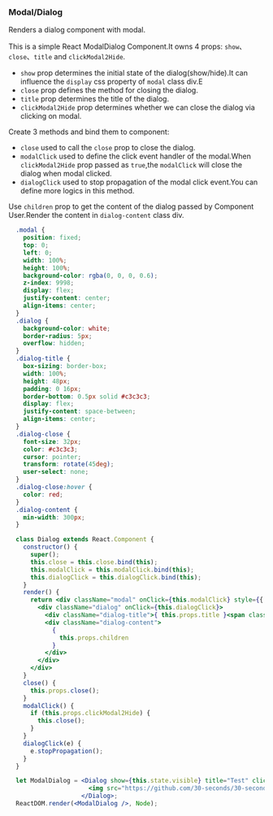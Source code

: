 ### Modal/Dialog

Renders a dialog component with modal.

This is a simple React ModalDialog Component.It owns 4 props: `show`、`close`、`title` and `clickModal2Hide`.

* `show` prop determines the initial state of the dialog(show/hide).It can influence the `display` css property of `modal` class div.E
* `close` prop defines the method for closing the dialog.
* `title` prop determines the title of the dialog.
* `clickModal2Hide` prop determines whether we can close the dialog via clicking on modal.

Create 3 methods and bind them to component:

* `close` used to call the `close` prop to close the dialog.
* `modalClick` used to define the click event handler of the modal.When `clickModal2Hide` prop passed as `true`,the `modalClick` will close the dialog when modal clicked.
* `dialogClick` used to stop propagation of the modal click event.You can define more logics in this method.

Use `children` prop to get the content of the dialog passed by Component User.Render the content in `dialog-content` class div.

```css
  .modal {
    position: fixed;
    top: 0;
    left: 0;
    width: 100%;
    height: 100%;
    background-color: rgba(0, 0, 0, 0.6);
    z-index: 9998;
    display: flex;
    justify-content: center;
    align-items: center;
  }
  .dialog {
    background-color: white;
    border-radius: 5px;
    overflow: hidden;
  }
  .dialog-title {
    box-sizing: border-box;
    width: 100%;
    height: 48px;
    padding: 0 16px;
    border-bottom: 0.5px solid #c3c3c3;
    display: flex;
    justify-content: space-between;
    align-items: center;
  }
  .dialog-close {
    font-size: 32px;
    color: #c3c3c3;
    cursor: pointer;
    transform: rotate(45deg);
    user-select: none;
  }
  .dialog-close:hover {
    color: red;
  }
  .dialog-content {
    min-width: 300px;
  }
```

```jsx
  class Dialog extends React.Component {
    constructor() {
      super();
      this.close = this.close.bind(this);
      this.modalClick = this.modalClick.bind(this);
      this.dialogClick = this.dialogClick.bind(this);
    }
    render() {
      return <div className="modal" onClick={this.modalClick} style={{ display: this.props.show ? '' : 'none'}}>
        <div className="dialog" onClick={this.dialogClick}>
          <div className="dialog-title">{ this.props.title }<span className="dialog-close" onClick={this.close}>+</span></div>
          <div className="dialog-content">
            {
              this.props.children
            }
          </div>
        </div>
      </div>
    }
    close() {
      this.props.close();
    }
    modalClick() {
      if (this.props.clickModal2Hide) {
        this.close();
      }
    }
    dialogClick(e) {
      e.stopPropagation();
    }
  }
```

```jsx
  let ModalDialog = <Dialog show={this.state.visible} title="Test" clickModal2Hide={true} close={()=>{this.setState({visible: false})}}>
                      <img src="https://github.com/30-seconds/30-seconds-of-react/blob/master/logo.png?raw=true"></img>
                    </Dialog>;
  ReactDOM.render(<ModalDialog />, Node);
```

<!-- tags: props,children,class -->

<!-- expertise: 1 -->
